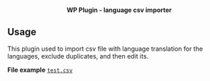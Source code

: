 <h4 align="center">
  WP Plugin  - language csv importer
</h4>

## Usage

This plugin used to import csv file with language translation for the languages, exclude duplicates, and then edit its.

**File example**
[`test.csv`](test.csv)

  
  